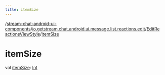 ```yaml
---
title: itemSize
---
```

/[stream-chat-android-ui-components](../../index.md)/[io.getstream.chat.android.ui.message.list.reactions.edit](../index.md)/[EditReactionsViewStyle](index.md)/[itemSize](itemSize.md)  
  
  
  
# itemSize  
val [itemSize](itemSize.md): [Int](https://kotlinlang.org/api/latest/jvm/stdlib/kotlin/-int/index.html)
